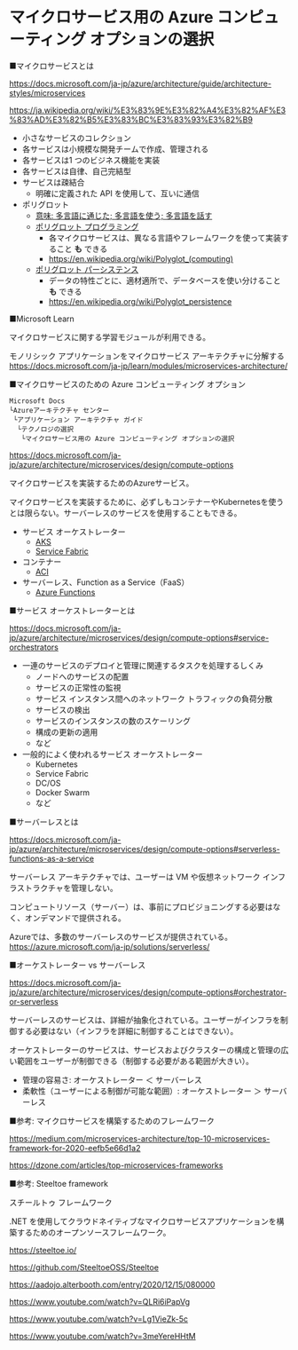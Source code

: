 # マイクロサービス用の Azure コンピューティング オプションの選択


■マイクロサービスとは

https://docs.microsoft.com/ja-jp/azure/architecture/guide/architecture-styles/microservices

https://ja.wikipedia.org/wiki/%E3%83%9E%E3%82%A4%E3%82%AF%E3%83%AD%E3%82%B5%E3%83%BC%E3%83%93%E3%82%B9

- 小さなサービスのコレクション
- 各サービスは小規模な開発チームで作成、管理される
- 各サービスは1 つのビジネス機能を実装
- 各サービスは自律、自己完結型
- サービスは疎結合
  - 明確に定義された API を使用して、互いに通信
- ポリグロット
  - [意味: 多言語に通じた; 多言語を使う; 多言語を話す](https://ejje.weblio.jp/content/polyglot)
  - [ポリグロット プログラミング](https://www.google.com/search?q=Polyglot+Programming)
    - 各マイクロサービスは、異なる言語やフレームワークを使って実装すること **も** できる
    - https://en.wikipedia.org/wiki/Polyglot_(computing)
  - [ポリグロット パーシステンス](https://www.google.com/search?q=polyglot+persistence)
    - データの特性ごとに、適材適所で、データベースを使い分けること **も** できる
    - https://en.wikipedia.org/wiki/Polyglot_persistence

■Microsoft Learn 

マイクロサービスに関する学習モジュールが利用できる。

モノリシック アプリケーションをマイクロサービス アーキテクチャに分解する
https://docs.microsoft.com/ja-jp/learn/modules/microservices-architecture/

■マイクロサービスのための Azure コンピューティング オプション

```
Microsoft Docs
└Azureアーキテクチャ センター
 └アプリケーション アーキテクチャ ガイド
  └テクノロジの選択
   └マイクロサービス用の Azure コンピューティング オプションの選択
```

https://docs.microsoft.com/ja-jp/azure/architecture/microservices/design/compute-options

マイクロサービスを実装するためのAzureサービス。

マイクロサービスを実装するために、必ずしもコンテナーやKubernetesを使うとは限らない。サーバーレスのサービスを使用することもできる。

- サービス オーケストレーター
  - [AKS](https://docs.microsoft.com/ja-jp/azure/aks/intro-kubernetes)
  - [Service Fabric](https://docs.microsoft.com/ja-jp/azure/service-fabric/service-fabric-overview)
- コンテナー
  - [ACI](https://docs.microsoft.com/ja-jp/azure/container-instances/container-instances-overview)
- サーバーレス、Function as a Service（FaaS）
  - [Azure Functions](https://docs.microsoft.com/ja-jp/azure/azure-functions/functions-overview)

■サービス オーケストレーターとは

https://docs.microsoft.com/ja-jp/azure/architecture/microservices/design/compute-options#service-orchestrators

- 一連のサービスのデプロイと管理に関連するタスクを処理するしくみ
  - ノードへのサービスの配置
  - サービスの正常性の監視
  - サービス インスタンス間へのネットワーク トラフィックの負荷分散
  - サービスの検出
  - サービスのインスタンスの数のスケーリング
  - 構成の更新の適用
  - など
- 一般的によく使われるサービス オーケストレーター
  - Kubernetes
  - Service Fabric
  - DC/OS
  - Docker Swarm
  - など

■サーバーレスとは

https://docs.microsoft.com/ja-jp/azure/architecture/microservices/design/compute-options#serverless-functions-as-a-service

サーバーレス アーキテクチャでは、ユーザーは VM や仮想ネットワーク インフラストラクチャを管理しない。

コンピュートリソース（サーバー）は、事前にプロビジョニングする必要はなく、オンデマンドで提供される。

Azureでは、多数のサーバーレスのサービスが提供されている。
https://azure.microsoft.com/ja-jp/solutions/serverless/

■オーケストレーター vs サーバーレス

https://docs.microsoft.com/ja-jp/azure/architecture/microservices/design/compute-options#orchestrator-or-serverless

サーバーレスのサービスは、詳細が抽象化されている。ユーザーがインフラを制御する必要はない（インフラを詳細に制御することはできない）。

オーケストレーターのサービスは、サービスおよびクラスターの構成と管理の広い範囲をユーザーが制御できる（制御する必要がある範囲が大きい）。

- 管理の容易さ: オーケストレーター ＜ サーバーレス
- 柔軟性（ユーザーによる制御が可能な範囲）: オーケストレーター ＞ サーバーレス 


■参考: マイクロサービスを構築するためのフレームワーク

https://medium.com/microservices-architecture/top-10-microservices-framework-for-2020-eefb5e66d1a2

https://dzone.com/articles/top-microservices-frameworks

■参考: Steeltoe framework

スチールトゥ フレームワーク

.NET を使用してクラウドネイティブなマイクロサービスアプリケーションを構築するためのオープンソースフレームワーク。

https://steeltoe.io/

https://github.com/SteeltoeOSS/Steeltoe

https://aadojo.alterbooth.com/entry/2020/12/15/080000

https://www.youtube.com/watch?v=QLRi6iPapVg

https://www.youtube.com/watch?v=Lg1VieZk-5c

https://www.youtube.com/watch?v=3meYereHHtM
